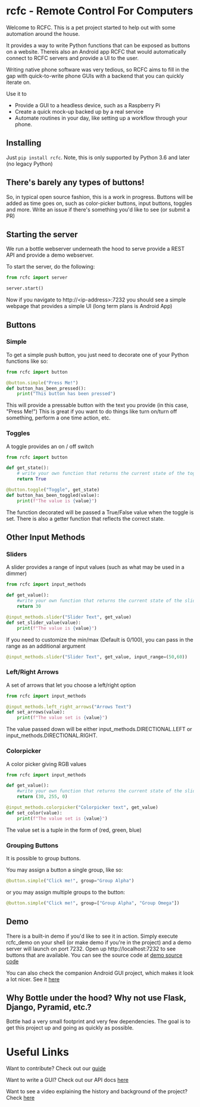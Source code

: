 # rcfc - Remote Control For Computers
Welcome to RCFC.  This is a pet project started to help out with some automation around the house.  

It provides a way to write Python functions that can be exposed as buttons on a website.  Thereis also an Android app RCFC that would automatically connect to RCFC servers and provide a UI to the user.  

Writing native phone software was very tedious, so RCFC aims to fill in the gap with quick-to-write phone GUIs with a backend that you can quickly iterate on.

Use it to

* Provide a GUI to a headless device, such as a Raspberry Pi
* Create a quick mock-up backed up by a real service
* Automate routines in your day, like setting up a workflow through your phone.

## Installing 

Just `pip install rcfc`.  Note, this is only supported by Python 3.6 and later (no legacy Python)

## There's barely any types of buttons!

So, in typical open source fashion, this is a work in progress.  Buttons will be added as time goes on, such as color-picker buttons, input buttons, toggles and more.  Write an issue if there's something you'd like to see (or submit a PR)  

## Starting the server

We run a bottle webserver underneath the hood to serve provide a REST API and provide a demo webserver.

To start the server, do the following:

```python
from rcfc import server

server.start()
```

Now if you navigate to http://\<ip-address\>:7232 you should see a simple webpage that provides a simple UI (long term plans is Android App)

## Buttons
### Simple
To get a simple push button, you just need to decorate one of your Python functions like so:

```python
from rcfc import button

@button.simple("Press Me!")
def button_has_been_pressed():
    print("This button has been pressed")
```
This will provide a pressable button with the text you provide (in this case, "Press Me!")
This is great if you want to do things like turn on/turn off something, perform a one time action, etc.

### Toggles
A toggle provides an on / off switch
```python
from rcfc import button

def get_state():
    # write your own function that returns the current state of the toggle
    return True

@button.toggle("Toggle", get_state)
def button_has_been_toggled(value):
    print(f"The value is {value}")
```

The function decorated will be passed a True/False value when the toggle is set.   There is also a getter function that reflects the correct state. 

## Other Input Methods
### Sliders

A slider provides a range of input values (such as what may be used in a dimmer)

```python
from rcfc import input_methods

def get_value():
    #write your own function that returns the current state of the slider
    return 30

@input_methods.slider("Slider Text", get_value)
def set_slider_value(value):
    print(f"The value is {value}")
```

If you need to customize the min/max (Default is 0/100), you can pass in the range as an additional argument

```python
@input_methods.slider("Slider Text", get_value, input_range=(50,60))
```

### Left/Right Arrows

A set of arrows that let you choose a left/right option

```python
from rcfc import input_methods

@input_methods.left_right_arrows("Arrows Text")
def set_arrows(value):
    print(f"The value set is {value}")
```

The value passed down will be either input_methods.DIRECTIONAL.LEFT or input_methods.DIRECTIONAL.RIGHT.

### Colorpicker

A color picker giving RGB values

```python
from rcfc import input_methods

def get_value():
    #write your own function that returns the current state of the slider
    return (30, 255, 0)

@input_methods.colorpicker("Colorpicker text", get_value)
def set_color(value):
    print(f"The value set is {value}")

```

The value set is a tuple in the form of (red, green, blue)

### Grouping Buttons

It is possible to group buttons.

You may assign a button a single group, like so: 

```python
@button.simple("Click me!", group="Group Alpha")
```

or you may assign multiple groups to the button:

```python
@button.simple("Click me!", group=["Group Alpha", "Group Omega"])
```

## Demo
There is a built-in demo if you'd like to see it in action.  Simply execute rcfc_demo on your shell (or make demo if you're in the project) and a demo server will launch on port 7232.
Open up http://localhost:7232 to see buttons that are available.  You can see the source code at [demo source code](rcfc/demo.py)

You can also check the companion Android GUI project, which makes it look a lot nicer.  See it [here](https://github.com/pviafore/rcfc-ionic)

## Why Bottle under the hood? Why not use Flask, Django, Pyramid, etc.?
Bottle had a very small footprint and very few dependencies.  The goal is to get this project up and going as quickly as possible.

# Useful Links

Want to contribute? Check out our [guide](CONTRIBUTING.md)

Want to write a GUI?  Check out our API docs [here](docs/api.md)

Want to see a video explaining the history and background of the project?  Check [here](https://www.youtube.com/watch?v=KSDW-EuKDgg)
